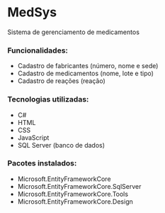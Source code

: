 # MedSys

Sistema de gerenciamento de medicamentos

### Funcionalidades:

- Cadastro de fabricantes (número, nome e sede)
- Cadastro de medicamentos (nome, lote e tipo)
- Cadastro de reações (reação)

### Tecnologias utilizadas:

- C#
- HTML
- CSS
- JavaScript
- SQL Server (banco de dados)

### Pacotes instalados:

- Microsoft.EntityFrameworkCore
- Microsoft.EntityFrameworkCore.SqlServer
- Microsoft.EntityFrameworkCore.Tools
- Microsoft.EntityFrameworkCore.Design
